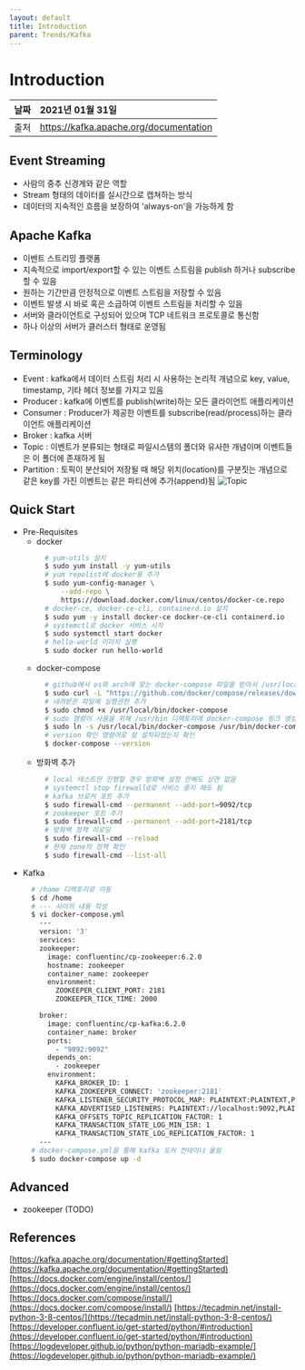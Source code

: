 ```yaml
---
layout: default
title: Introduction
parent: Trends/Kafka
---
```


# Introduction

| 날짜 | 2021년 01월 31일 |
|:----------|:-------------------------------------|
| 출처 | https://kafka.apache.org/documentation |

## Event Streaming
- 사람의 중추 신경계와 같은 역할
- Stream 형태의 데이터를 실시간으로 캡쳐하는 방식
- 데이터의 지속적인 흐름을 보장하여 'always-on'을 가능하게 함

## Apache Kafka
- 이벤트 스트리밍 플랫폼
- 지속적으로 import/export할 수 있는 이벤트 스트림을 publish 하거나 subscribe할 수 있음
- 원하는 기간만큼 안정적으로 이벤트 스트림을 저장할 수 있음
- 이벤트 발생 시 바로 혹은 소급하여 이벤트 스트림을 처리할 수 있음
- 서버와 클라이언트로 구성되어 있으며 TCP 네트워크 프로토콜로 통신함
- 하나 이상의 서버가 클러스터 형태로 운영됨

## Terminology
- Event : kafka에서 데이터 스트림 처리 시 사용하는 논리적 개념으로 key, value, timestamp, 기타 헤더 정보를 가지고 있음
- Producer : kafka에 이벤트를 publish(write)하는 모든 클라이언트 애플리케이션
- Consumer : Producer가 제공한 이벤트를 subscribe(read/process)하는 클라이언트 애플리케이션
- Broker : kafka 서버
- Topic : 이벤트가 분류되는 형태로 파일시스템의 폴더와 유사한 개념이며 이벤트들은 이 폴더에 존재하게 됨
- Partition : 토픽이 분산되어 저장될 때 해당 위치(location)를 구분짓는 개념으로 같은 key를 가진 이벤트는 같은 파티션에 추가(append)됨
![Topic](https://s3.us-west-2.amazonaws.com/secure.notion-static.com/e76f5cd9-0a49-4142-a1f1-cab414ebe1b8/Untitled.png?X-Amz-Algorithm=AWS4-HMAC-SHA256&X-Amz-Credential=AKIAT73L2G45O3KS52Y5%2F20210908%2Fus-west-2%2Fs3%2Faws4_request&X-Amz-Date=20210908T095154Z&X-Amz-Expires=86400&X-Amz-Signature=3859041224e1a04c5b33886db22a0bc47f57965a8aa1edda7df2de0514b56ff7&X-Amz-SignedHeaders=host&response-content-disposition=filename%20%3D%22Untitled.png%22)

## Quick Start
- Pre-Requisites
  * docker
    ```bash
      # yum-utils 설치
      $ sudo yum install -y yum-utils
      # yum repolist에 docker용 추가
      $ sudo yum-config-manager \
          --add-repo \
          https://download.docker.com/linux/centos/docker-ce.repo
      # docker-ce, docker-ce-cli, containerd.io 설치
      $ sudo yum -y install docker-ce docker-ce-cli containerd.io
      # systemctl로 docker 서비스 시작
      $ sudo systemctl start docker
      # hello-world 이미지 실행
      $ sudo docker run hello-world
    ```
  * docker-compose
    ```bash
      # github에서 os와 arch에 맞는 docker-compose 파일을 받아서 /usr/local/bin/docker-compose에 저장
      $ sudo curl -L "https://github.com/docker/compose/releases/download/1.29.2/docker-compose-$(uname -s)-$(uname -m)" -o /usr/local/bin/docker-compose
      # 내려받은 파일에 실행권한 추가
      $ sudo chmod +x /usr/local/bin/docker-compose
      # sudo 명령어 사용을 위해 /usr/bin 디렉토리에 docker-compose 링크 생성
      $ sudo ln -s /usr/local/bin/docker-compose /usr/bin/docker-compose
      # version 확인 명령어로 잘 설치되었는지 확인
      $ docker-compose --version
    ```
  * 방화벽 추가
    ```bash
      # local 테스트만 진행할 경우 방화벽 설정 안해도 상관 없음
      # systemctl stop firewalld로 서비스 중지 해도 됨
      # kafka 브로커 포트 추가
      $ sudo firewall-cmd --permanent --add-port=9092/tcp
      # zookeeper 포트 추가
      $ sudo firewall-cmd --permanent --add-port=2181/tcp
      # 방화벽 정책 리로딩
      $ sudo firewall-cmd --reload
      # 현재 zone의 정책 확인
      $ sudo firewall-cmd --list-all
    ```
- Kafka
  ```bash
    # /home 디렉토리로 이동
    $ cd /home
    # --- 사이의 내용 작성
    $ vi docker-compose.yml
      ---
      version: '3'
      services:
      zookeeper:
        image: confluentinc/cp-zookeeper:6.2.0
        hostname: zookeeper
        container_name: zookeeper
        environment:
          ZOOKEEPER_CLIENT_PORT: 2181
          ZOOKEEPER_TICK_TIME: 2000

      broker:
        image: confluentinc/cp-kafka:6.2.0
        container_name: broker
        ports:
          - "9092:9092"
        depends_on:
          - zookeeper
        environment:
          KAFKA_BROKER_ID: 1
          KAFKA_ZOOKEEPER_CONNECT: 'zookeeper:2181'
          KAFKA_LISTENER_SECURITY_PROTOCOL_MAP: PLAINTEXT:PLAINTEXT,PLAINTEXT_INTERNAL:PLAINTEXT
          KAFKA_ADVERTISED_LISTENERS: PLAINTEXT://localhost:9092,PLAINTEXT_INTERNAL://broker:29092
          KAFKA_OFFSETS_TOPIC_REPLICATION_FACTOR: 1
          KAFKA_TRANSACTION_STATE_LOG_MIN_ISR: 1
          KAFKA_TRANSACTION_STATE_LOG_REPLICATION_FACTOR: 1
      ---
    # docker-compose.yml을 통해 kafka 도커 컨테이너 올림
    $ sudo docker-compose up -d
  ```

## Advanced
- zookeeper (TODO)

## References
[https://kafka.apache.org/documentation/#gettingStarted](https://kafka.apache.org/documentation/#gettingStarted)
[https://docs.docker.com/engine/install/centos/](https://docs.docker.com/engine/install/centos/)
[https://docs.docker.com/compose/install/](https://docs.docker.com/compose/install/)
[https://tecadmin.net/install-python-3-8-centos/](https://tecadmin.net/install-python-3-8-centos/)
[https://developer.confluent.io/get-started/python/#introduction](https://developer.confluent.io/get-started/python/#introduction)
[https://logdeveloper.github.io/python/python-mariadb-example/](https://logdeveloper.github.io/python/python-mariadb-example/)
